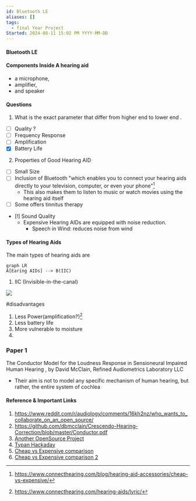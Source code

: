 ```yaml
---
id: Bluetooth LE
aliases: []
tags:
  - final Year Project
Started: 2024-08-11 15:02 PM YYYY-MM-DD
---
```


#### Bluetooth LE

#### Components Inside A hearing aid

- a microphone,
- amplifier,
- and speaker

#### Questions

1. What is the exact parameter that differ from higher end to lower end .

- [ ] Quality ?
- [ ] Frequency Response
- [ ] Amplification
- [x] Battery Life

2. Properties of Good Hearing AID

- [ ] Small Size
- [ ] Inclusion of Bluetooth "which enables you to connect your hearing aids directly to your television, computer, or even your phone"[^1]
  - This also makes them to listen to music or watch movies using the hearing aid itself
- [ ] Some offers tinnitus therapy
- [!] Sound Quality
  - Expensive Hearing AIDs are equipped with noise reduction.
    - Speech in Wind: reduces noise from wind

#### Types of Hearing Aids

The main types of hearing aids are

```mermaid
graph LR
A[Earing AIDs] --> B(IIC)
```

1. IIC (Invisible-in-the-canal)

![](https://www.hearingsavers.com.au/product_images/uploaded_images/hearing-savers-phonak-lyric-invisible.jpg)

#disadvantages

1. Less Power(amplification?)[^2]
2. Less battery life
3. More vulnerable to moisture
4.

### Paper 1

The Conductor Model for the Loudness Response in Sensioneural Impaired Human Hearing , by David McClain, Refined Audiometrics Laboratory LLC

- Their aim is not to model any specific mechanism of human hearing, but rather, the entire system of cochlea

#### Reference & Important Links

1. https://www.reddit.com/r/audiology/comments/16kh2nz/who_wants_to_collaborate_on_an_open_source/
2. https://github.com/dbmcclain/Crescendo-Hearing-Correction/blob/master/Conductor.pdf
3. [Another OpenSource Project](http://www.openmha.org/)
4. [Typan Hackaday](https://hackaday.com/2019/03/01/meet-tympan-the-open-hardware-hearing-aid/)
5. [Cheap vs Expensive comparison](https://www.connecthearing.com/blog/hearing-aid-accessories/cheap-vs-expensive/)
6. [Cheap vs Expensive comparison 2 ](https://www.lifesoundhear.com/hearing-aids-news/the-truth-about-cheap-hearing-aids/)

[^1]: https://www.connecthearing.com/blog/hearing-aid-accessories/cheap-vs-expensive/

[^2]: https://www.connecthearing.com/hearing-aids/lyric/
